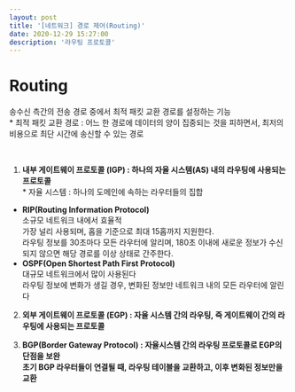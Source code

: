 ```yaml
---
layout: post
title: '[네트워크] 경로 제어(Routing)'
date: 2020-12-29 15:27:00
description: '라우팅 프로토콜'
---
```


# Routing

송수신 측간의 전송 경로 중에서 최적 패킷 교환 경로를 설정하는 기능
<br> \* 최적 패킷 교환 경로 : 어느 한 경로에 데이터의 양이 집중되는 것을 피하면서, 최저의 비용으로 최단 시간에 송신할 수 있는 경로

<br>

1. **내부 게이트웨이 프로토콜 (IGP) : 하나의 자율 시스템(AS) 내의 라우팅에 사용되는 프로토콜**
   <br>\* 자율 시스템 : 하나의 도메인에 속하는 라우터들의 집합
   <br>

- **RIP(Routing Information Protocol)**
  <br>소규모 네트워크 내에서 효율적
  <br>가장 널리 사용되며, 홉을 기준으로 최대 15홉까지 지원한다.
  <br>라우팅 정보를 30초마다 모든 라우터에 알리며, 180초 이내에 새로운 정보가 수신되지 않으면 해당 경로를 이상 상태로 간주한다.
  <br>
- **OSPF(Open Shortest Path First Protocol)**
  <br>대규모 네트워크에서 많이 사용된다
  <br>라우팅 정보에 변화가 생길 경우, 변화된 정보만 네트워크 내의 모든 라우터에 알린다

2. **외부 게이트웨이 프로토콜 (EGP) : 자율 시스템 간의 라우팅, 즉 게이트웨이 간의 라우팅에 사용되는 프로토콜**

3. **BGP(Border Gateway Protocol) : 자율시스템 간의 라우팅 프로토콜로 EGP의 단점을 보완**<br>
   **초기 BGP 라우터들이 연결될 때, 라우팅 테이블을 교환하고, 이후 변화된 정보만을 교환**
